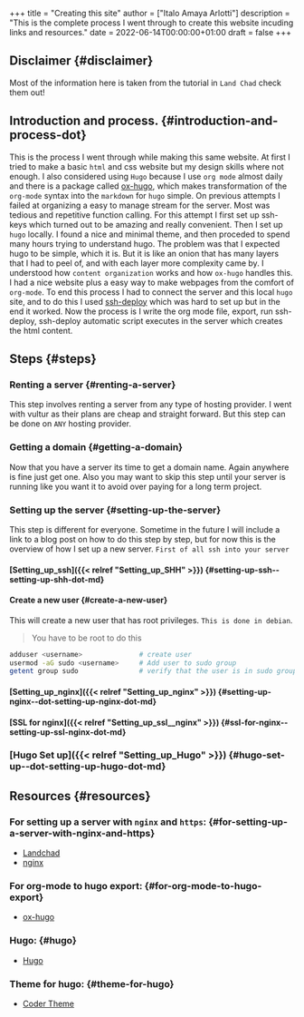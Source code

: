 +++
title = "Creating this site"
author = ["Italo Amaya Arlotti"]
description = "This is the complete process I went through to create this website incuding links and resources."
date = 2022-06-14T00:00:00+01:00
draft = false
+++

## Disclaimer {#disclaimer}

Most of the information here is taken from the tutorial in `Land Chad` check them out!


## Introduction and process. {#introduction-and-process-dot}

This is the process I went through while making this same website. At first I tried to make a basic `html` and css website but my design skills where not enough. I also considered using `Hugo` because I use `org mode` almost daily and there is a package called [ox-hugo](https://ox-hugo.scripter.co/), which makes transformation of the `org-mode` syntax into the `markdown` for `hugo` simple. On previous attempts I failed at organizing a easy to manage stream for the server. Most was tedious and repetitive function calling. For this attempt I first set up ssh-keys which turned out to be amazing and really convenient. Then I set up `hugo` locally. I found a nice and minimal theme, and then proceded to spend many hours trying to understand hugo. The problem was that I expected hugo to be simple, which it is. But it is like an onion that has many layers that I had to peel of, and with each layer more complexity came by. I understood how `content organization` works and how `ox-hugo` handles this. I had a nice website plus a easy way to make webpages from the comfort of `org-mode`. To end this process I had to connect the server and this local `hugo` site, and to do this I used [ssh-deploy](https://github.com/cjohansson/emacs-ssh-deploy) which was hard to set up but in the end it worked. Now the process is I write the org mode file, export, run ssh-deploy, ssh-deploy automatic script executes in the server which creates the html content.


## Steps {#steps}


### Renting a server {#renting-a-server}

This step involves renting a server from any type of hosting provider. I went with vultur as their plans are cheap and straight forward. But this step can be done on `ANY` hosting provider.


### Getting a domain {#getting-a-domain}

Now that you have a server its time to get a domain name. Again anywhere is fine just get one. Also you may want to skip this step until your server is running like you want it to avoid over paying for a long term project.


### Setting up the server {#setting-up-the-server}

This step is different for everyone. Sometime in the future I will include a link to a blog post on how to do this step by step, but    for now this is the overview of how I set up a new server. `First of all ssh into your server`


#### [Setting_up_ssh]({{< relref "Setting_up_SHH" >}}) {#setting-up-ssh--setting-up-shh-dot-md}


#### Create a new user {#create-a-new-user}

This will create a new user that has root privileges. `This is done in debian`.

> You have to be root to do this

```sh
adduser <username>              # create user
usermod -aG sudo <username>     # Add user to sudo group
getent group sudo               # verify that the user is in sudo group
```


#### [Setting_up_nginx]({{< relref "Setting_up_nginx" >}}) {#setting-up-nginx--dot-setting-up-nginx-dot-md}


#### [SSL for nginx]({{< relref "Setting_up_ssl__nginx" >}}) {#ssl-for-nginx--setting-up-ssl-nginx-dot-md}


### [Hugo Set up]({{< relref "Setting_up_Hugo" >}}) {#hugo-set-up--dot-setting-up-hugo-dot-md}


## Resources {#resources}


### For setting up a server with `nginx` and `https`: {#for-setting-up-a-server-with-nginx-and-https}

-   [Landchad](https://landchad.net/)
-   [nginx](https://www.nginx.com/)


### For org-mode to hugo export: {#for-org-mode-to-hugo-export}

-   [ox-hugo](https://ox-hugo.scripter.co/)


### Hugo: {#hugo}

-   [Hugo](https://gohugo.io/)


### Theme for hugo: {#theme-for-hugo}

-   [Coder Theme](https://themes.gohugo.io/themes/hugo-coder/)
